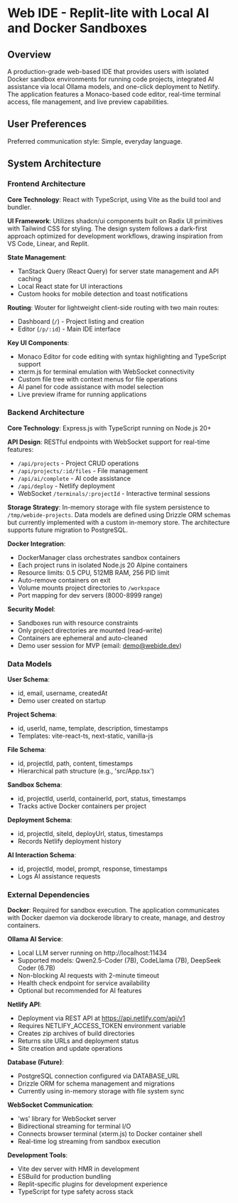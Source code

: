 # Web IDE - Replit-lite with Local AI and Docker Sandboxes

## Overview

A production-grade web-based IDE that provides users with isolated Docker sandbox environments for running code projects, integrated AI assistance via local Ollama models, and one-click deployment to Netlify. The application features a Monaco-based code editor, real-time terminal access, file management, and live preview capabilities.

## User Preferences

Preferred communication style: Simple, everyday language.

## System Architecture

### Frontend Architecture

**Core Technology**: React with TypeScript, using Vite as the build tool and bundler.

**UI Framework**: Utilizes shadcn/ui components built on Radix UI primitives with Tailwind CSS for styling. The design system follows a dark-first approach optimized for development workflows, drawing inspiration from VS Code, Linear, and Replit.

**State Management**: 
- TanStack Query (React Query) for server state management and API caching
- Local React state for UI interactions
- Custom hooks for mobile detection and toast notifications

**Routing**: Wouter for lightweight client-side routing with two main routes:
- Dashboard (`/`) - Project listing and creation
- Editor (`/p/:id`) - Main IDE interface

**Key UI Components**:
- Monaco Editor for code editing with syntax highlighting and TypeScript support
- xterm.js for terminal emulation with WebSocket connectivity
- Custom file tree with context menus for file operations
- AI panel for code assistance with model selection
- Live preview iframe for running applications

### Backend Architecture

**Core Technology**: Express.js with TypeScript running on Node.js 20+

**API Design**: RESTful endpoints with WebSocket support for real-time features:
- `/api/projects` - Project CRUD operations
- `/api/projects/:id/files` - File management
- `/api/ai/complete` - AI code assistance
- `/api/deploy` - Netlify deployment
- WebSocket `/terminals/:projectId` - Interactive terminal sessions

**Storage Strategy**: In-memory storage with file system persistence to `/tmp/webide-projects`. Data models are defined using Drizzle ORM schemas but currently implemented with a custom in-memory store. The architecture supports future migration to PostgreSQL.

**Docker Integration**:
- DockerManager class orchestrates sandbox containers
- Each project runs in isolated Node.js 20 Alpine containers
- Resource limits: 0.5 CPU, 512MB RAM, 256 PID limit
- Auto-remove containers on exit
- Volume mounts project directories to `/workspace`
- Port mapping for dev servers (8000-8999 range)

**Security Model**:
- Sandboxes run with resource constraints
- Only project directories are mounted (read-write)
- Containers are ephemeral and auto-cleaned
- Demo user session for MVP (email: demo@webide.dev)

### Data Models

**User Schema**:
- id, email, username, createdAt
- Demo user created on startup

**Project Schema**:
- id, userId, name, template, description, timestamps
- Templates: vite-react-ts, next-static, vanilla-js

**File Schema**:
- id, projectId, path, content, timestamps
- Hierarchical path structure (e.g., 'src/App.tsx')

**Sandbox Schema**:
- id, projectId, userId, containerId, port, status, timestamps
- Tracks active Docker containers per project

**Deployment Schema**:
- id, projectId, siteId, deployUrl, status, timestamps
- Records Netlify deployment history

**AI Interaction Schema**:
- id, projectId, model, prompt, response, timestamps
- Logs AI assistance requests

### External Dependencies

**Docker**: Required for sandbox execution. The application communicates with Docker daemon via dockerode library to create, manage, and destroy containers.

**Ollama AI Service**:
- Local LLM server running on http://localhost:11434
- Supported models: Qwen2.5-Coder (7B), CodeLlama (7B), DeepSeek Coder (6.7B)
- Non-blocking AI requests with 2-minute timeout
- Health check endpoint for service availability
- Optional but recommended for AI features

**Netlify API**:
- Deployment via REST API at https://api.netlify.com/api/v1
- Requires NETLIFY_ACCESS_TOKEN environment variable
- Creates zip archives of build directories
- Returns site URLs and deployment status
- Site creation and update operations

**Database (Future)**:
- PostgreSQL connection configured via DATABASE_URL
- Drizzle ORM for schema management and migrations
- Currently using in-memory storage with file system sync

**WebSocket Communication**:
- 'ws' library for WebSocket server
- Bidirectional streaming for terminal I/O
- Connects browser terminal (xterm.js) to Docker container shell
- Real-time log streaming from sandbox execution

**Development Tools**:
- Vite dev server with HMR in development
- ESBuild for production bundling
- Replit-specific plugins for development experience
- TypeScript for type safety across stack